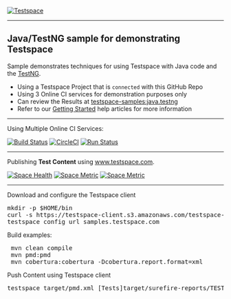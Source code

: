 [![Testspace](https://www.testspace.com/img/Testspace.png)](https://www.testspace.com)

***

## Java/TestNG sample for demonstrating Testspace

Sample demonstrates techniques for using Testspace with Java code and the [TestNG](http://testng.org/).
  * Using a Testspace Project that is `connected` with this GitHub Repo
  * Using 3 Online CI services for demonstration purposes only
  * Can review the Results at [testspace-samples:java.testng](https://samples.testspace.com/projects/testspace-samples:java.testng)  
  * Refer to our [Getting Started](https://help.testspace.com/getting-started) help articles for more information

***

Using Multiple Online CI Services:

[![Build Status](https://travis-ci.org/testspace-samples/java.testng.svg?branch=master)](https://travis-ci.org/testspace-samples/java.testng)
[![CircleCI](https://circleci.com/gh/testspace-samples/java.testng.svg?style=svg)](https://circleci.com/gh/testspace-samples/java.testng)
[![Run Status](https://api.shippable.com/projects/5a1068f81b035b070030306f/badge?branch=master)](https://app.shippable.com/projects/5a1068f81b035b070030306f)

***
Publishing **Test Content** using www.testspace.com.

[![Space Health](https://samples.testspace.com/spaces/812/badge?token=c3ed21215685a52ea7921f37e16ec0fe9201a881)](https://samples.testspace.com/spaces/812 "Test Cases")
[![Space Metric](https://samples.testspace.com/spaces/812/metrics/776/badge?token=3705d870c50b78076485ee8781cf4f11aa6f487b)](https://samples.testspace.com/spaces/812/schema/Code%20Coverage "Code Coverage (lines)")
[![Space Metric](https://samples.testspace.com/spaces/812/metrics/778/badge?token=5881f7fbb15146585b0139c783f78388effd44bf)](https://samples.testspace.com/spaces/812/schema/Static%20Analysis "Static Analysis (issues)")

***

Download and configure the Testspace client 

<pre>
mkdir -p $HOME/bin
curl -s https://testspace-client.s3.amazonaws.com/testspace-linux.tgz | tar -zxvf- -C $HOME/bin
testspace config url samples.testspace.com
</pre>

Build examples:

<pre>
 mvn clean compile
 mvn pmd:pmd
 mvn cobertura:cobertura -Dcobertura.report.format=xml
</pre>

Push Content using Testspace client 

<pre>
testspace target/pmd.xml [Tests]target/surefire-reports/TEST-TestSuite.xml target/site/cobertura/coverage.xml
</pre> 